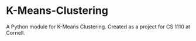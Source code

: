 # K-Means-Clustering
A Python module for K-Means Clustering. Created as a project for CS 1110 at Cornell.
